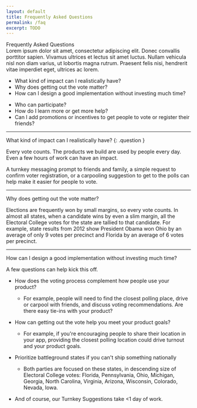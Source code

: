 ```yaml
---
layout: default
title: Frequently Asked Questions
permalink: /faq
excerpt: TODO
---
```


<div class="page-header">
  Frequently Asked Questions
  <div class="inner">
    Lorem ipsum dolor sit amet, consectetur adipiscing elit. Donec convallis porttitor sapien. Vivamus ultrices et lectus sit amet luctus. Nullam vehicula nisl non diam varius, ut lobortis magna rutrum. Praesent felis nisi, hendrerit vitae imperdiet eget, ultrices ac lorem. 
  </div>
</div>

<ul class="questions left-column">
  <li>What kind of impact can I realistically have?</li>
  <li>Why does getting out the vote matter?</li>
  <li>How can I design a good implementation without investing much time?</li>
</ul>

<ul class="questions right-column">
  <li>Who can participate?</li>
  <li>How do I learn more or get more help?</li>
  <li>Can I add promotions or incentives to get people to vote or register their friends?</li>
</ul>

<hr />

What kind of impact can I realistically have?
{: .question }

Every vote counts. The products we build are used by people every day.  Even a few hours of work can have an impact.

A turnkey messaging prompt to friends and family, a simple request to confirm voter registration, or a carpooling suggestion to get to the polls can help make it easier for people to vote.

<hr />

Why does getting out the vote matter?

Elections are frequently won by small margins, so every vote counts.  In almost all states, when a candidate wins by even a slim margin, all the Electoral College votes for the state are tallied to that candidate. For example, state results from 2012 show President Obama won Ohio by an average of only 9 votes per precinct and Florida by an average of 6 votes per precinct.   

<hr />

How can I design a good implementation without investing much time?

A few questions can help kick this off.

* How does the voting process complement how people use your product?
  * For example, people will need to find the closest polling place, drive or carpool with friends, and discuss voting recommendations.  Are there easy tie-ins with your product?
* How can getting out the vote help you meet your product goals?
  * For example, if you're encouraging people to share their location in your app, providing the closest polling location could drive turnout and your product goals.

* Prioritize battleground states if you can't ship something nationally

  * Both parties are focused on these states, in descending size of Electoral College votes: Florida, Pennsylvania, Ohio, Michigan, Georgia, North Carolina, Virginia, Arizona, Wisconsin, Colorado, Nevada, Iowa.

* And of course, our Turnkey Suggestions take <1 day of work.
